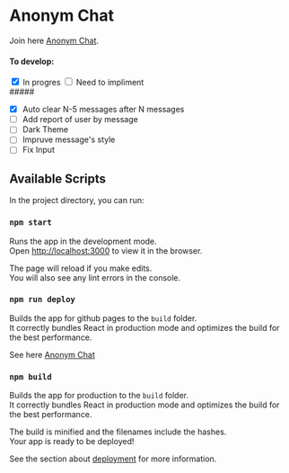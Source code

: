 # Anonym Chat

Join here [Anonym Chat](https://victorchilari.github.io/anonym-chat/).

#### To develop:

<div>
<input type="checkbox" checked="checked"> In progres
<input type="checkbox"> Need to impliment
</div>
#####

- [x] Auto clear N-5 messages after N messages
- [ ] Add report of user by message
- [ ] Dark Theme
- [ ] Impruve message's style
- [ ] Fix Input

## Available Scripts

In the project directory, you can run:

### `npm start`

Runs the app in the development mode.\
Open [http://localhost:3000](http://localhost:3000) to view it in the browser.

The page will reload if you make edits.\
You will also see any lint errors in the console.

### `npm run deploy`

Builds the app for github pages to the `build` folder.\
It correctly bundles React in production mode and optimizes the build for the best performance.

See here [Anonym Chat](https://victorchilari.github.io/anonym-chat/)

### `npm build`

Builds the app for production to the `build` folder.\
It correctly bundles React in production mode and optimizes the build for the best performance.

The build is minified and the filenames include the hashes.\
Your app is ready to be deployed!

See the section about [deployment](https://facebook.github.io/create-react-app/docs/deployment) for more information.
